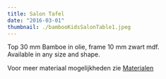 ```yaml
---
title: Salon Tafel
date: "2016-03-01"
thumbnail: ./bambooKidsSalonTable1.jpeg
---
```

<div class="kg-card kg-image-card kg-width-wide">

Top 30 mm Bamboe in olie, frame 10 mm zwart mdf. <br> Available in any size and shape.


Voor meer materiaal mogelijkheden zie [Materialen](http://amsterdamfurniturelab.nl/nl/materials)
</div>







